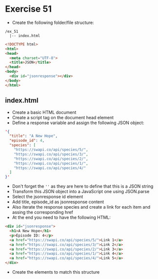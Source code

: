 # Exercise 51

* Create the following folder/file structure:

```
/ex_51
  |-- index.html
```

```html
<!DOCTYPE html>
<html>
<head>
  <meta charset="UTF-8">
  <title>JSON</title>
</head>
<body>
  <div id="jsonresponse"></div>
</body>
</html>
```


## index.html
* Create a basic HTML document
* Create a script tag on the document head element
* Define a response variable and assign the following JSON object:
```json
'{
  "title": "A New Hope", 
  "episode_id": 4, 
  "species": [
    "https://swapi.co/api/species/5/", 
    "https://swapi.co/api/species/3/", 
    "https://swapi.co/api/species/2/", 
    "https://swapi.co/api/species/1/", 
    "https://swapi.co/api/species/4/"
  ]
}'
```
* Don't forget the `''` as they are here to define that this is a JSON string
* Transform this JSON object into a JavaScript one using JSON.parse
* Select the jsonresponse id element
* Add title, episode_id as jsonresponse content
* Also iterate the response species and create a link for each item and assing the corresponding href
* At the end you need to have the following HTML:
```html
<div id="jsonresponse">
  <h1>A New Hope</h1>
  <p>Episode ID: 4</p>
  <a href="https://swapi.co/api/species/5/">Link 1</a>
  <a href="https://swapi.co/api/species/3/">Link 2</a>
  <a href="https://swapi.co/api/species/2/">Link 3</a>
  <a href="https://swapi.co/api/species/1/">Link 4</a>
  <a href="https://swapi.co/api/species/4/">Link 5</a>
</div>
```
* Create the elements to match this structure